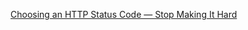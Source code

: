 [Choosing an HTTP Status Code — Stop Making It Hard](http://racksburg.com/choosing-an-http-status-code/)


